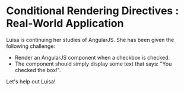 # Conditional Rendering Directives : Real-World Application

Luisa is continuing her studies of AngularJS. She has been given the following challenge: 

- Render an AngularJS component when a checkbox is checked. 
- The component should simply display some text that says: "You checked the box!". 

Let's help out Luisa!